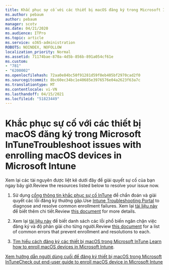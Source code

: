 ```yaml
---
title: Khắc phục sự cố với các thiết bị macOS đăng ký trong Microsoft InTune
ms.author: pebaum
author: pebaum
manager: scotv
ms.date: 04/21/2020
ms.audience: ITPro
ms.topic: article
ms.service: o365-administration
ROBOTS: NOINDEX, NOFOLLOW
localization_priority: Normal
ms.assetid: 71174bae-870a-4d5b-856b-891a054cf61e
ms.custom:
- "781"
- "6200002"
ms.openlocfilehash: 72aa0e84bc50f91281d59f0eb405bf2970cad2f0
ms.sourcegitcommit: 8bc60ec34bc1e40685e3976576e04a2623f63a7c
ms.translationtype: MT
ms.contentlocale: vi-VN
ms.lasthandoff: 04/15/2021
ms.locfileid: "51823449"
---
```

# <a name="troubleshoot-issues-with-enrolling-macos-devices-in-microsoft-intune"></a><span data-ttu-id="e8833-102">Khắc phục sự cố với các thiết bị macOS đăng ký trong Microsoft InTune</span><span class="sxs-lookup"><span data-stu-id="e8833-102">Troubleshoot issues with enrolling macOS devices in Microsoft Intune</span></span>

<span data-ttu-id="e8833-103">Xem lại các tài nguyên được liệt kê dưới đây để giải quyết sự cố của bạn ngay bây giờ.</span><span class="sxs-lookup"><span data-stu-id="e8833-103">Review the resources listed below to resolve your issue now.</span></span>
  
1. <span data-ttu-id="e8833-104">Sử dụng [cổng thông tin khắc phục sự cố InTune](https://devicemanagement.microsoft.com/#blade/Microsoft_Intune_DeviceSettings/TroubleshootBlade) để chẩn đoán và giải quyết các lỗi đăng ký thường gặp.</span><span class="sxs-lookup"><span data-stu-id="e8833-104">Use [Intune Troubleshooting Portal](https://devicemanagement.microsoft.com/#blade/Microsoft_Intune_DeviceSettings/TroubleshootBlade) to diagnose and resolve common enrollment failures.</span></span> <span data-ttu-id="e8833-105">Xem lại [tài liệu này](https://docs.microsoft.com/intune/help-desk-operators) để biết thêm chi tiết.</span><span class="sxs-lookup"><span data-stu-id="e8833-105">Review [this document](https://docs.microsoft.com/intune/help-desk-operators) for more details.</span></span>

2. <span data-ttu-id="e8833-106">Xem lại [tài liệu này](https://docs.microsoft.com/troubleshoot/mem/intune/troubleshoot-device-enrollment-in-intune) để biết danh sách các lỗi phổ biến ngăn chặn việc đăng ký và độ phân giải cho từng người.</span><span class="sxs-lookup"><span data-stu-id="e8833-106">Review [this document](https://docs.microsoft.com/troubleshoot/mem/intune/troubleshoot-device-enrollment-in-intune) for a list of common errors that prevent enrollment and resolutions to each.</span></span>

3. <span data-ttu-id="e8833-107">[Tìm hiểu cách đăng ký các thiết bị macOS trong Microsoft InTune](https://docs.microsoft.com/intune/macos-enroll).</span><span class="sxs-lookup"><span data-stu-id="e8833-107">[Learn how to enroll macOS devices in Microsoft Intune](https://docs.microsoft.com/intune/macos-enroll).</span></span>

[<span data-ttu-id="e8833-108">Xem hướng dẫn người dùng cuối để đăng ký thiết bị macOS trong Microsoft InTune</span><span class="sxs-lookup"><span data-stu-id="e8833-108">Check out end-user guide to enroll macOS device in Microsoft Intune</span></span>](https://docs.microsoft.com/intune-user-help/enroll-your-device-in-intune-macos-cp)
  